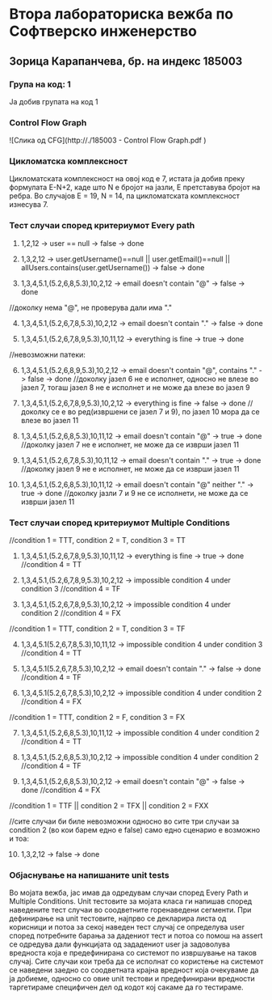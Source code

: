# Втора лабораториска вежба по Софтверско инженерство

## Зорица Карапанчева, бр. на индекс 185003

### Група на код: 1

Ја добив групата на код 1

###  Control Flow Graph

![Слика од CFG](http://./185003 - Control Flow Graph.pdf )

### Цикломатска комплексност

Цикломатската комплексност на овој код е 7, истата ја добив преку формулата E-N+2, каде што N е бројот на јазли, E претставува бројот на ребра. Во случајoв Е = 19, N = 14, па цикломатската комплексност изнесува 7.

### Тест случаи според критериумот  Every path

1. 1,2,12 -> user == null -> false -> done

2. 1,3,2,12 -> user.getUsername()==null || user.getEmail()==null || allUsers.contains(user.getUsername()) -> false -> done

3. 1,3,4,5.1,(5.2,6,8,5.3),10,2,12 -> email doesn't contain "@" -> false -> done

//доколку нема "@", не проверува дали има "."

4. 1,3,4,5.1,(5.2,6,7,8,5.3),10,2,12 -> email doesn't contain "." -> false -> done

5. 1,3,4,5.1,(5.2,6,7,8,9,5.3),10,11,12 -> everything is fine -> true -> done

//невозможни патеки:

6. 1,3,4,5.1,(5.2,6,8,9,5.3),10,2,12 -> email doesn't contain "@", contains "." -> false -> done //доколку јазел 6 не е исполнет, односно не влезе во јазел 7, тогаш јазел 8 не е исполнет и не може да влезе во јазел 9

7. 1,3,4,5.1,(5.2,6,7,8,9,5.3),10,2,12 -> everything is fine -> false -> done //доколку се е во ред(извршени се јазел 7 и 9), по јазел 10 мора да се влезе во јазел 11

8. 1,3,4,5.1,(5.2,6,8,5.3),10,11,12 -> email doesn't contain "@" -> true -> done //доколку јазел 7 не е исполнет, не може да се изврши јазел 11

9. 1,3,4,5.1,(5.2,6,7,8,5.3),10,11,12 -> email doesn't contain "." -> true -> done //доколку јазел 9 не е исполнет, не може да се изврши јазел 11

10. 1,3,4,5.1,(5.2,6,8,5.3),10,11,12 -> email doesn't contain "@" neither "." -> true -> done //доколку јазли 7 и 9 не се исполнети, не може да се изврши јазел 11

### Тест случаи според критериумот Multiple Conditions

//condition 1 = TTT, condition 2 = T, condition 3 = TT

1. 1,3,4,5.1,(5.2,6,7,8,9,5.3),10,11,12 -> everything is fine -> true -> done //condition 4 = TT

2. 1,3,4,5.1,(5.2,6,7,8,9,5.3),10,2,12 -> impossible condition 4 under condition 3 //condition 4 = TF

3. 1,3,4,5.1,(5.2,6,7,8,9,5.3),10,2,12 -> impossible condition 4 under condition 2 //condition 4 = FX



//condition 1 = TTT, condition 2 = T, condition 3 = TF

4. 1,3,4,5.1(5.2,6,7,8,5.3),10,11,12 -> impossible condition 4 under condition 3 //condition 4 = TT

5. 1,3,4,5.1(5.2,6,7,8,5.3),10,2,12 -> email doesn't contain "." -> false -> done //condition 4 = TF

6. 1,3,4,5.1(5.2,6,7,8,5.3),10,2,12 -> impossible condition 4 under condition 2 //condition 4 = FX



//condition 1 = TTT, condition 2 = F, condition 3 = FX

7. 1,3,4,5.1,(5.2,6,8,5.3),10,11,12 -> impossible condition 4 under condition 2 //condition 4 = TT

8. 1,3,4,5.1,(5.2,6,8,5.3),10,2,12 -> impossible condition 4 under condition 2 //condition 4 = TF

9. 1,3,4,5.1,(5.2,6,8,5.3),10,2,12 -> email doesn't contain "@" -> false -> done //condition 4 = FX



//condition 1 = TTF || condition 2 = TFX || condition 2 = FXX

//сите случаи би биле невозможни односно во сите три случаи за condition 2 (во кои барем едно е false) само едно сценарио е возможно и тоа:

10. 1,3,2,12 -> false -> done

### Објаснување на напишаните unit tests

Во мојата вежба, јас имав да одредувам случаи според Every Path и Multiple Conditions. Unit тестовите за мојата класа ги напишав според наведените тест случаи во соодветните горенаведени сегменти. При дефинирање на unit тестовите, најпрво се декларира листа од корисници и потоа за секој наведен тест случај се определува user според потребните барања за дадениот тест и потоа со помош на assert се одредува дали функцијата од зададениот user ја задоволува вредноста која е предефинирана со системот по извршување на таков случај. Сите случаи кои треба да се исполнат со користење на системот се наведени заедно со соодветната крајна вредност која очекуваме да ја добиеме, односно со овие unit тестови и предефинирани вредности таргетираме специфичен дел од кодот кој сакаме да го тестираме. 
